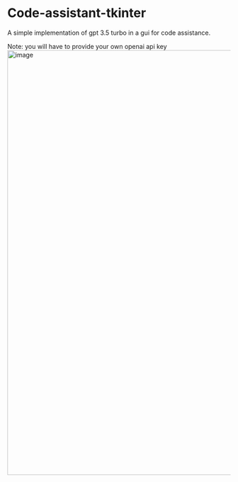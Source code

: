 # Code-assistant-tkinter
A simple implementation of gpt 3.5 turbo in a gui for code assistance. 

Note: you will have to provide your own openai api key 
<img width="959" alt="image" src="https://user-images.githubusercontent.com/130249429/236613425-06b88c58-fbc2-4f52-8bd7-646fdba11d83.png">
